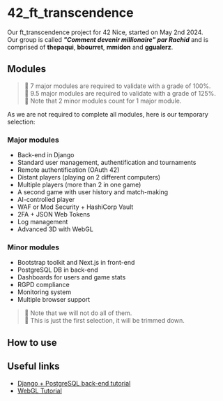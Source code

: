 # 42_ft_transcendence
Our ft_transcendence project for 42 Nice, started on May 2nd 2024.  
Our group is called ***"Comment devenir millionaire" par Rachid*** and is comprised of **thepaqui**, **bbourret**, **mmidon** and **ggualerz**.

## Modules

> 📝 7 major modules are required to validate with a grade of 100%.  
> 📝 9.5 major modules are required to validate with a grade of 125%.  
> 📝 Note that 2 minor modules count for 1 major module.  

As we are not required to complete all modules, here is our temporary selection:
### Major modules
- Back-end in Django
- Standard user management, authentification and tournaments
- Remote authentification (OAuth 42)
- Distant players (playing on 2 different computers)
- Multiple players (more than 2 in one game)
- A second game with user history and match-making
- AI-controlled player
- WAF or Mod Security + HashiCorp Vault
- 2FA + JSON Web Tokens
- Log management
- Advanced 3D with WebGL
### Minor modules
- Bootstrap toolkit and Next.js in front-end
- PostgreSQL DB in back-end
- Dashboards for users and game stats
- RGPD compliance
- Monitoring system
- Multiple browser support

> 📝 Note that we will not do all of them.  
> 📝 This is just the first selection, it will be trimmed down.  

## How to use



## Useful links

- [Django + PostgreSQL back-end tutorial](https://www.w3schools.com/django/)
- [WebGL Tutorial](https://webglfundamentals.org/webgl/lessons/fr/)
